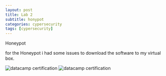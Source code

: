 ```yaml
---
layout: post
title: Lab 2
subtitle: honypot
categories: cypersecurity
tags: [cypersecurity]
---
```



Honeypot 

for the Honeypot i had some issues to download the  software to my virtual box.

![datacamp certification](/assets/images/banners/lab_2/virtualbox2.png)
![datacamp certification](/assets/images/banners/lab_2/virtualbox.png)

